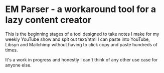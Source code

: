 # EM Parser - a workaround tool for a lazy content creator

This is the beginning stages of a tool designed to take notes I make for my weekly YouTube show and spit out text/html I can paste into YouTube, Libsyn and Mailchimp without having to click copy and paste hundreds of times.

It's a work in progress and honestly I can't think of any other use case for anyone else.
